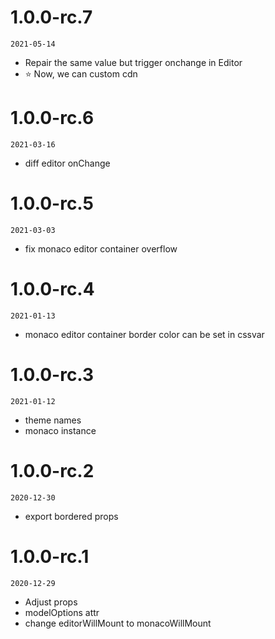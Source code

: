 
# 1.0.0-rc.7
  `2021-05-14`
  - Repair the same value but trigger onchange in Editor
  - ⭐️ Now, we can custom cdn
# 1.0.0-rc.6
  `2021-03-16`
  - diff editor onChange
# 1.0.0-rc.5
  `2021-03-03`
  - fix monaco editor container overflow

# 1.0.0-rc.4
  `2021-01-13`
  - monaco editor container border color can be set in cssvar

# 1.0.0-rc.3
  `2021-01-12`
  - theme names
  - monaco instance
# 1.0.0-rc.2
  `2020-12-30`
  - export bordered props

# 1.0.0-rc.1
  `2020-12-29` 

  - Adjust props
  - modelOptions attr
  - change editorWillMount to monacoWillMount